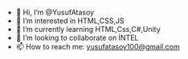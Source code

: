 - 👋 Hi, I’m @YusufAtasoy
- 👀 I’m interested in HTML,CSS,JS
- 🌱 I’m currently learning HTML,Css,C#,Unity
- 💞️ I’m looking to collaborate on İNTEL
- 📫 How to reach me: yusufatasoy100@gmail.com

<!---
YusufAtasoy/YusufAtasoy is a ✨ special ✨ repository because its `README.md` (this file) appears on your GitHub profile.
You can click the Preview link to take a look at your changes.
--->
